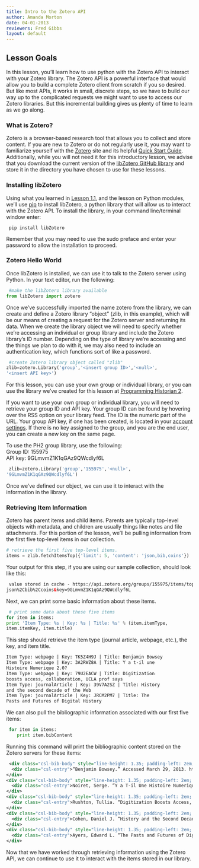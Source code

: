```yaml
---
title: Intro to the Zotero API
author: Amanda Morton
date: 04-01-2013
reviewers: Fred Gibbs
layout: default
---
```


Lesson Goals
------------

In this lesson, you’ll learn how to use python with the Zotero API to
interact with your Zotero library. The Zotero API is a powerful
interface that would allow you to build a complete Zotero client from
scratch if you so desired. But like most APIs, it works in small,
discrete steps, so we have to build our way up to the complicated
requests we might want to use to access our Zotero libraries. But this
incremental building gives us plenty of time to learn as we go along.

### What is Zotero?

Zotero is a browser-based research tool that allows you to collect and
store content. If you are new to Zotero or do not regularly use it, you
may want to familiarize yourself with the [Zotero][] site and its
helpful [Quick Start Guide][]. Additionally, while you will not need it
for this introductory lesson, we advise that you download the current
version of the [libZotero GitHub library][] and store it in the
directory you have chosen to use for these lessons.

### Installing libZotero

Using what you learned in [Lesson 1.1][], and the lesson on Python
modules, we’ll use [pip][] to install libZotero, a python library that
will allow us to interact with the Zotero API. To install the library,
in your command line/terminal window enter:

```
 pip install libZotero 
```

Remember that you may need to use the sudo preface and enter your
password to allow the installation to proceed.

### Zotero Hello World

Once libZotero is installed, we can use it to talk to the Zotero server
using Python. In your text editor, run the following:

``` python
 #make the libZotero library available
from libZotero import zotero 
```

Once we’ve successfully imported the name zotero from the library, we
can create and define a Zotero library “object” (zlib, in this example),
which will be our means of creating a request for the Zotero server and
returning its data. When we create the library object we will need to
specify whether we’re accessing an individual or group library and
include the Zotero library’s ID number. Depending on the type of library
we’re accessing and the things we plan to do with it, we may also need
to include an authentication key, which functions sort of like a
password.

``` python
 #create Zotero library object called "zlib"
zlib=zotero.Library('group','<insert group ID>','<null>',
'<insert API key>') 
```

For this lesson, you can use your own group or individual library, or
you can use the library we’ve created for this lesson at [Programming
Historian 2][].

If you want to use your own group or individual library, you will need
to retrieve your group ID and API key. Your group ID can be found by
hovering over the RSS option on your library feed. The ID is the numeric
part of the URL. Your group API key, if one has been created, is located
in your [account settings][]. If there is no key assigned to the group,
and you are the end user, you can create a new key on the same page.

To use the PH2 group library, use the following:\
 Group ID: 155975\
 API key: 9GLmvmZ1K1qGAz9QWcdlyf6L

``` python
 zlib=zotero.Library('group','155975','<null>',
'9GLmvmZ1K1qGAz9QWcdlyf6L') 
```

Once we’ve defined our object, we can use it to interact with the
information in the library.

### Retrieving Item Information

Zotero has parent items and child items. Parents are typically top-level
objects with metadata, and children are usually things like notes and
file attachments. For this portion of the lesson, we’ll be pulling
information from the first five top-level items in our collection.

``` python
# retrieve the first five top-level items.
items = zlib.fetchItemsTop({'limit': 5, 'content': 'json,bib,coins'}) 
```

Your output for this step, if you are using our sample collection,
should look like this:

``` xml
 value stored in cache - https://api.zotero.org/groups/155975/items/top?limit=5&content=
json%2Cbib%2Ccoins&key=9GLmvmZ1K1qGAz9QWcdlyf6L 
```

Next, we can print some basic information about these items.

``` python
 # print some data about these five items
for item in items:
print 'Item Type: %s | Key: %s | Title: %s' % (item.itemType,
item.itemKey, item.title) 
```

This step should retrieve the item type (journal article, webpage,
etc.), the key, and item title.

``` xml
Item Type: webpage | Key: TK5Z4H9J | Title: Benjamin Bowsey
Item Type: webpage | Key: 3A2RWZ8A | Title: Y a t-il une
Histoire Numerique 2.0?
Item Type: webpage | Key: 79U2EACW | Title: Digitization
boosts access, collaboration, UCLA prof says
Item Type: journalArticle | Key: 39V7A2SZ | Title: History
and the second decade of the Web
Item Type: journalArticle | Key: JRCM2PM7 | Title: The
Pasts and Futures of Digital History 
```

We can also pull the bibliographic information associated with our first
five items:

``` python
 for item in items:
    print item.bibContent 
```

Running this command will print the bibliographic content stored on the
Zotero servers for these items:

``` xml
 <div class="csl-bib-body" style="line-height: 1.35; padding-left: 2em; text-indent:-2em;" xmlns="http://www.w3.org/1999/xhtml">
  <div class="csl-entry">“Benjamin Bowsey.” Accessed March 29, 2013. http://www.oldbaileyonline.org/print.jsp?div=t17800628-33.</div>
</div>
<div class="csl-bib-body" style="line-height: 1.35; padding-left: 2em; text-indent:-2em;" xmlns="http://www.w3.org/1999/xhtml">
  <div class="csl-entry">Noiret, Serge. “Y a T-il Une Histoire Numerique 2.0?” Contribution to book. Accessed July 21, 2011. http://cadmus.eui.eu/handle/1814/18074.</div>
</div>
<div class="csl-bib-body" style="line-height: 1.35; padding-left: 2em; text-indent:-2em;" xmlns="http://www.w3.org/1999/xhtml">
  <div class="csl-entry">Rushton, Tullia. “Digitization Boosts Access, Collaboration, UCLA Prof Says.” <i>Chronicle of Higher Education</i>, January 20, 2010. http://dukechronicle.com/article/digitization-boosts-access-collaboration-ucla-prof-says.</div>
</div>
<div class="csl-bib-body" style="line-height: 1.35; padding-left: 2em; text-indent:-2em;" xmlns="http://www.w3.org/1999/xhtml">
  <div class="csl-entry">Cohen, Daniel J. “History and the Second Decade of the Web.” <i>Rethinking History</i> 8, no. 2 (2004): 293. doi:10.1080/13642520410001683950.</div>
</div>
<div class="csl-bib-body" style="line-height: 1.35; padding-left: 2em; text-indent:-2em;" xmlns="http://www.w3.org/1999/xhtml">
  <div class="csl-entry">Ayers, Edward L. “The Pasts and Futures of Digital History” (1999). http://www.vcdh.virginia.edu/PastsFutures.html.</div>
</div>
```

Now that we have worked through retrieving information using the Zotero
API, we can continue to use it to interact with the items stored in our
library.

  [Zotero]: http://zotero.org
  [Quick Start Guide]: https://www.zotero.org/support/quick_start_guide
  [libZotero GitHub library]: https://github.com/fcheslack/libZotero
  [Lesson 1.1]: lesson-1-1-introduction-and-installation
  [pip]: ”http://www.pip-installer.org/en/latest/”
  [Programming Historian 2]: https://www.zotero.org/groups/programming_historian_2
  [account settings]: https://www.zotero.org/settings/keys
